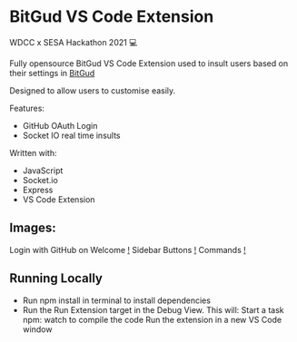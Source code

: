 # BitGud VS Code Extension

WDCC x SESA Hackathon 2021 💻

Fully opensource BitGud VS Code Extension used to insult users based on their settings in [BitGud](https://noisy-firefly-1302.on.fleek.co/#/)

Designed to allow users to customise easily.

Features:
- GitHub OAuth Login
- Socket IO real time insults

Written with:
- JavaScript
- Socket.io
- Express
- VS Code Extension


## Images:

Login with GitHub on Welcome
[!](images/login.png)
Sidebar Buttons
[!](images/commands.png)
Commands
[!](images/cmd.png)

## Running Locally

- Run npm install in terminal to install dependencies
- Run the Run Extension target in the Debug View. This will:
    Start a task npm: watch to compile the code
    Run the extension in a new VS Code window